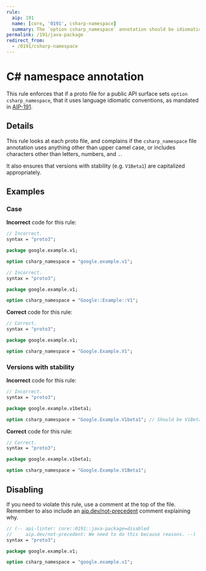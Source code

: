```yaml
---
rule:
  aip: 191
  name: [core, '0191', csharp-namespace]
  summary: The `option csharp_namespace` annotation should be idiomatic if set.
permalink: /191/java-package
redirect_from:
  - /0191/csharp-namespace
---
```


# C# namespace annotation

This rule enforces that if a proto file for a public API surface sets
`option csharp_namespace`, that it uses language idiomatic conventions, as
mandated in [AIP-191][].

## Details

This rule looks at each proto file, and complains if the `csharp_namespace`
file annotation uses anything other than upper camel case, or includes
characters other than letters, numbers, and `.`.

It also ensures that versions with stability (e.g. `V1Beta1`) are capitalized
appropriately.

## Examples

### Case

**Incorrect** code for this rule:

```proto
// Incorrect.
syntax = "proto3";

package google.example.v1;

option csharp_namespace = "google.example.v1";
```

```proto
// Incorrect.
syntax = "proto3";

package google.example.v1;

option csharp_namespace = "Google::Example::V1";
```

**Correct** code for this rule:

```proto
// Correct.
syntax = "proto3";

package google.example.v1;

option csharp_namespace = "Google.Example.V1";
```

### Versions with stability

**Incorrect** code for this rule:

```proto
// Incorrect.
syntax = "proto3";

package google.example.v1beta1;

option csharp_namespace = "Google.Example.V1beta1"; // Should be V1Beta1.
```

**Correct** code for this rule:

```proto
// Correct.
syntax = "proto3";

package google.example.v1beta1;

option csharp_namespace = "Google.Example.V1Beta1";
```

## Disabling

If you need to violate this rule, use a comment at the top of the file.
Remember to also include an [aip.dev/not-precedent][] comment explaining why.

```proto
// (-- api-linter: core::0191::java-package=disabled
//     aip.dev/not-precedent: We need to do this because reasons. --)
syntax = "proto3";

package google.example.v1;

option csharp_namespace = "google.example.v1";
```

[aip-191]: https://aip.dev/191
[aip.dev/not-precedent]: https://aip.dev/not-precedent
